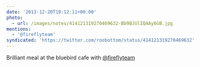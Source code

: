 ```yaml
---
date: '2013-12-20T19:12:11+00:00'
photo:
  - url: /images/notes/414121319270469632-Bb9BJUlIQAAy6GB.jpg
mentions:
  - '@fireflyteam'
syndicated: 'https://twitter.com/roobottom/status/414121319270469632'
---
```

Brilliant meal at the bluebird cafe with [@fireflyteam](https://twitter.com/@fireflyteam) 
